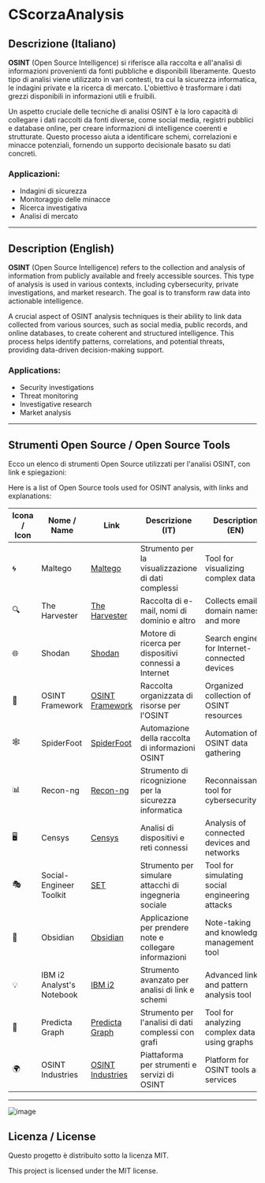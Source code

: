 # CScorzaAnalysis


## Descrizione (Italiano)
**OSINT** (Open Source Intelligence) si riferisce alla raccolta e all'analisi di informazioni provenienti da fonti pubbliche e disponibili liberamente. Questo tipo di analisi viene utilizzato in vari contesti, tra cui la sicurezza informatica, le indagini private e la ricerca di mercato. L'obiettivo è trasformare i dati grezzi disponibili in informazioni utili e fruibili.

Un aspetto cruciale delle tecniche di analisi OSINT è la loro capacità di collegare i dati raccolti da fonti diverse, come social media, registri pubblici e database online, per creare informazioni di intelligence coerenti e strutturate. Questo processo aiuta a identificare schemi, correlazioni e minacce potenziali, fornendo un supporto decisionale basato su dati concreti.

### Applicazioni:
- Indagini di sicurezza
- Monitoraggio delle minacce
- Ricerca investigativa
- Analisi di mercato

---

## Description (English)
**OSINT** (Open Source Intelligence) refers to the collection and analysis of information from publicly available and freely accessible sources. This type of analysis is used in various contexts, including cybersecurity, private investigations, and market research. The goal is to transform raw data into actionable intelligence.

A crucial aspect of OSINT analysis techniques is their ability to link data collected from various sources, such as social media, public records, and online databases, to create coherent and structured intelligence. This process helps identify patterns, correlations, and potential threats, providing data-driven decision-making support.

### Applications:
- Security investigations
- Threat monitoring
- Investigative research
- Market analysis

---

## Strumenti Open Source / Open Source Tools

Ecco un elenco di strumenti Open Source utilizzati per l'analisi OSINT, con link e spiegazioni:

Here is a list of Open Source tools used for OSINT analysis, with links and explanations:

| Icona / Icon     | Nome / Name      | Link                                             | Descrizione (IT)                                         | Description (EN)                                        |
|-------------------|------------------|--------------------------------------------------|---------------------------------------------------------|--------------------------------------------------------|
| 🌀               | Maltego          | [Maltego](https://www.maltego.com/)              | Strumento per la visualizzazione di dati complessi      | Tool for visualizing complex data                      |
| 🔍               | The Harvester    | [The Harvester](https://github.com/laramies/theHarvester) | Raccolta di e-mail, nomi di dominio e altro            | Collects emails, domain names, and more               |
| 🌐               | Shodan           | [Shodan](https://www.shodan.io/)                 | Motore di ricerca per dispositivi connessi a Internet   | Search engine for Internet-connected devices          |
| 📂               | OSINT Framework  | [OSINT Framework](https://osintframework.com/)   | Raccolta organizzata di risorse per l'OSINT             | Organized collection of OSINT resources               |
| 🕸️              | SpiderFoot       | [SpiderFoot](https://www.spiderfoot.net/)        | Automazione della raccolta di informazioni OSINT        | Automation of OSINT data gathering                    |
| 📊               | Recon-ng         | [Recon-ng](https://github.com/lanmaster53/recon-ng) | Strumento di ricognizione per la sicurezza informatica | Reconnaissance tool for cybersecurity                 |
| 🖥️              | Censys           | [Censys](https://censys.io/)                     | Analisi di dispositivi e reti connessi                  | Analysis of connected devices and networks            |
| 🎭               | Social-Engineer Toolkit | [SET](https://github.com/trustedsec/social-engineer-toolkit) | Strumento per simulare attacchi di ingegneria sociale | Tool for simulating social engineering attacks         |
| 📒              | Obsidian         | [Obsidian](https://obsidian.md/)                 | Applicazione per prendere note e collegare informazioni | Note-taking and knowledge management tool              |
| 💡              | IBM i2 Analyst's Notebook | [IBM i2](https://www.ibm.com/products/i2-analysts-notebook) | Strumento avanzato per analisi di link e schemi         | Advanced link and pattern analysis tool               |
| 🔗              | Predicta Graph   | [Predicta Graph](https://predictalab.fr/products#predictagraph) | Strumento per l'analisi di dati complessi con grafi    | Tool for analyzing complex data using graphs           |
| 🌍              | OSINT Industries | [OSINT Industries](https://www.osint.industries/) | Piattaforma per strumenti e servizi di OSINT            | Platform for OSINT tools and services                 |



---

![image](https://github.com/user-attachments/assets/f06d0833-c822-42ad-ad1b-570c7e8226b4)

## Licenza / License
Questo progetto è distribuito sotto la licenza MIT.

This project is licensed under the MIT license.
